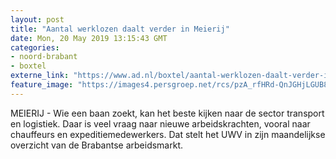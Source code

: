 ```yaml
---
layout: post
title: "Aantal werklozen daalt verder in Meierij"
date: Mon, 20 May 2019 13:15:43 GMT
categories: 
- noord-brabant 
- boxtel 
externe_link: "https://www.ad.nl/boxtel/aantal-werklozen-daalt-verder-in-meierij~a2f2780b/"
feature_image: "https://images4.persgroep.net/rcs/pzA_rfHRd-QnJGHjLGUB8jEJEFg/diocontent/116606554/_fitwidth/400/?appId=21791a8992982cd8da851550a453bd7f&quality=0.7"
---
```


MEIERIJ - Wie een baan zoekt, kan het beste kijken naar de sector transport en logistiek. Daar is veel vraag naar nieuwe arbeidskrachten, vooral naar chauffeurs en expeditiemedewerkers. Dat stelt het UWV in zijn maandelijkse overzicht van de Brabantse arbeidsmarkt.

